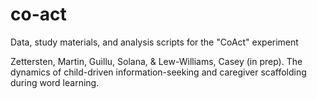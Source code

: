 # co-act

Data, study materials, and analysis scripts for the "CoAct" experiment

Zettersten, Martin, Guillu, Solana, & Lew-Williams, Casey (in prep). The dynamics of child-driven information-seeking and caregiver scaffolding during word learning.
